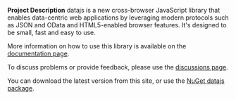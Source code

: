 **Project Description**
datajs is a new cross-browser JavaScript library that enables data-centric web applications by leveraging modern protocols such as JSON and OData and HTML5-enabled browser features. It's designed to be small, fast and easy to use.

<!-- More information on how to use this library is available on the [documentation page](http://datajs.codeplex.com/documentation). -->

More information on how to use this library is available on the [documentation page](./Documentation.md).

To discuss problems or provide feedback, please use the [discussions page](../../../discussions/).

You can download the latest version from this site, or use the [NuGet datajs package](http://nuget.org/List/Packages/datajs).
